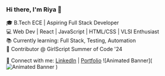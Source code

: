 ### Hi there, I'm Riya 👋                                                                                                      

🎓 B.Tech ECE | Aspiring Full Stack Developer                                                                                      
💻 Web Dev | React | JavaScript | HTML/CSS | VLSI Enthusiast  
📚 Currently learning: Full Stack, Testing, Automation  
🌱 Contributor @ GirlScript Summer of Code '24

🔗 Connect with me:
[LinkedIn](https://www.linkedin.com/in/riya-shah-9188b8285/) | [Portfolio](https://riyashah7411.github.io/Portfolio/)                          ![Animated Banner](![Animated Banner](https://your-image-link.gif)
)
             



